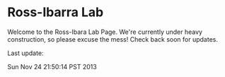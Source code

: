 # Ross-Ibarra Lab

Welcome to the Ross-Ibara Lab Page. We're currently under heavy construction, so please excuse the mess! Check back soon for updates. 

Last update:


Sun Nov 24 21:50:14 PST 2013
